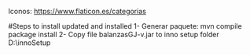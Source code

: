 Iconos: https://www.flaticon.es/categorias


#Steps to install updated and installed
1- Generar paquete: mvn compile package install
2- Copy file balanzasGJ-v<version>.jar to inno setup folder D:\innoSetup 




